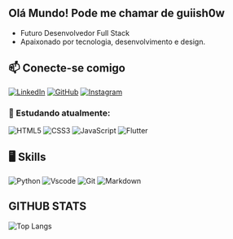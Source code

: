 ## Olá Mundo! Pode me chamar de guiish0w

- Futuro Desenvolvedor Full Stack
- Apaixonado por tecnologia, desenvolvimento e design. 

## 📫 Conecte-se comigo

[![LinkedIn](https://img.shields.io/badge/LinkedIn-000000?style=for-the-badge&logo=linkedin&logoColor=white)](https://www.linkedin.com/in/iago-marques-9910aa2a3/)
[![GitHub](https://img.shields.io/badge/GitHub-000000?style=for-the-badge&logo=github&logoColor=white)](https://github.com/GuiiSh0w)
[![Instagram](https://img.shields.io/badge/-Instagram-000000?style=for-the-badge&logo=instagram&logoColor=white)](https://www.instagram.com/guiinh0.155/)

### 📖 Estudando atualmente:

![HTML5](https://img.shields.io/badge/HTML5-000000?style=for-the-badge&logo=html5&logoColor=white)
![CSS3](https://img.shields.io/badge/CSS3-000000?style=for-the-badge&logo=css3&logoColor=white)
![JavaScript](https://img.shields.io/badge/JavaScript-000000?style=for-the-badge&logo=javascript&logoColor=white)
![Flutter](https://img.shields.io/badge/Flutter-000000?style=for-the-badge&logo=flutter&logoColor=white)

## 🖥️ Skills

![Python](https://img.shields.io/badge/python-000000?style=for-the-badge&logo=python&logoColor=white)
![Vscode](https://img.shields.io/badge/Vscode-000000?style=for-the-badge&logo=visual-studio-code&logoColor=white)
![Git](https://img.shields.io/badge/GIT-000000?style=for-the-badge&logo=git&logoColor=white)
![Markdown](https://img.shields.io/badge/Markdown-000?style=for-the-badge&logo=markdown)

## GITHUB STATS

![Top Langs](https://github-readme-stats-git-masterrstaa-rickstaa.vercel.app/api/top-langs/?username=SEUUSERNAME&bg_color=000&border_color=30A3DC&title_color=E94D5F&text_color=FFF)